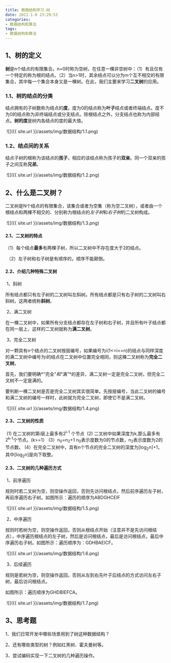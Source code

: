```yaml
---
title: 数据结构学习-树
date: 2021-1-8 23:29:53
categories:
- 数据结构和算法
tags:
- 数据结构和算法
---
```


##    1、树的定义

​                  **树**是n个结点的有限集合。n=0时称为空树，在任意一棵非空树中：（1）有且仅有一个特定的称为根的结点。（2）当n>1时，其余结点可以分为m个互不相交的有限集合，其中每一个集合本身又是一棵树。在此，我们主要来学习**二叉树**的应用。

###            1.1、树的结点的分类

​                   结点拥有的子树数称为结点的**度**。度为0的结点称为**叶子**结点或者终端结点。度不为0的结点称为非终端结点或分支结点。除根结点之外，分支结点也称为内部结点。**树的度**是树内各结点的度的最大值。

​                       ![]({{ site.url }}/assets/img/数据结构/1.1.png)


###            1.2、结点间的关系

​                   结点子树的根称为该结点的**孩子**，相应的该结点称为孩子的**双亲**。同一个双亲的孩子之间互称**兄弟**。  

​                       ![]({{ site.url }}/assets/img/数据结构/1.2.png)


##   2、什么是二叉树？

​               二叉树是N个结点的有限集合，该集合或者为空集（称为空二叉树），或者由一个根结点和两棵不相交的、分别称为根结点的*左子树*和*右子树*的二叉树构成。

​            ![]({{ site.url }}/assets/img/数据结构/1.3.png)


####             2.1、二叉树的特点

​                    （1）每个结点**最多**有两棵子树，所以二叉树中不存在度大于2的结点。

​                    （2）左子树和右子树是有顺序的，顺序不能颠倒。

####             2.2、介绍几种特殊二叉树

​                       1、斜树

​                     所有结点都只有左子树的二叉树叫左斜树。所有结点都是只有右子树的二叉树叫右斜树。这两者统称**斜树**。

​                       2、满二叉树

​                      在一棵二叉树中，如果所有分支结点都存在左子树和右子树，并且所有叶子结点都在同一层上，这样的二叉树就称为**满二叉树**。

​                       3、完全二叉树

​                      对一颗具有n个结点的二叉树按层编号，如果编号为i(1<=i<=n)的结点与同样深度的满二叉树中编号为i的结点在二叉树中位置完全相同，则这棵二叉树称为**完全二叉树**。

​                      首先，我们要明确*"完全"*和*“满”*的差异，满二叉树一定是完全二叉树，但完全二叉树不一定是满的。

​                      要判断一棵二叉树是否是完全二叉树其实很简单。先按层编号，当此二叉树的编号和满二叉树的编号一样时，此树就为完全二叉树，即使它不是满二叉树。

​                      ![]({{ site.url }}/assets/img/数据结构/1.4.png)


####               2.3、二叉树的性质

​                (1)  在二叉树的第i层上最多有2<sup>i-1</sup> 个节点 
​                 (2)  二叉树中如果深度为k,那么最多有2<sup>k-1</sup>个节点。(k>=1）
​                 (3）n<sub>0</sub>=n<sub>2</sub>+1  n<sub>0</sub>表示度数为0的节点数，n<sub>2</sub>表示度数为2的节点数。
​                 (4）在完全二叉树中，具有n个节点的完全二叉树的深度为[log<sub>2</sub>n]+1，其中[log<sub>2</sub>n]是向下取整。

#### 2.3、二叉树的几种遍历方式

​                1、前序遍历

​                    规则时若二叉树为空，则空操作返回，否则先访问根结点，然后前序遍历左子树，再前序遍历右子树。如图所示：遍历的顺序为ABDGHCEIF

​                    ![]({{ site.url }}/assets/img/数据结构/1.5.png)


​                2、中序遍历

​                    规则时若树为空，则空操作返回，否则从根结点开始（注意并不是先访问根结点），中序遍历根结点的左子树，然后是访问根结点，最后是访问根结点，最后中序遍历右子树。如图所示：遍历顺序为：GDHBAEICF。

​                    ![]({{ site.url }}/assets/img/数据结构/1.6.png)

​                3、后续遍历

​                   规则是若树为空，则空操作返回，否则从左到右先叶子后结点的方式访问左右子树，最后访问根结点。

如图所示：遍历顺序为GHDBIEFCA。

​                   ![]({{ site.url }}/assets/img/数据结构/1.7.png)




## 3、思考题

1、我们日常开发中哪些场景用到了树这种数据结构？

2、还有哪些类型的树？例如红黑树、霍夫曼树等。

3、尝试编码实现一下二叉树的几种遍历操作。

​                 

